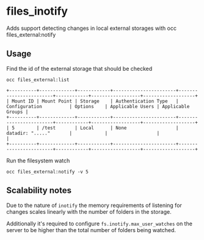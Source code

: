 # files_inotify

Adds support detecting changes in local external storages with occ files_external:notify

## Usage

Find the id of the external storage that should be checked

```
occ files_external:list

+----------+-------------+------------+-----------------------+------------------------+------------+------------------+-------------------+
| Mount ID | Mount Point | Storage    | Authentication Type   | Configuration          | Options    | Applicable Users | Applicable Groups |
+----------+-------------+------------+-----------------------+------------------------+------------+------------------+-------------------+
| 5        | /test       | Local      | None                  | datadir: "....."       |            |                  |                   |
+----------+-------------+------------+-----------------------+------------------------+------------+------------------+-------------------+

```

Run the filesystem watch

```
occ files_external:notify -v 5
```

## Scalability notes

Due to the nature of `inotify` the memory requirements of listening for changes 
scales linearly with the number of folders in the storage.

Additionally it's required to configure `fs.inotify.max_user_watches` on the server
to be higher than the total number of folders being watched.
